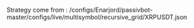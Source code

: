 Strategy come from : /configs/Enarjord/passivbot-master/configs/live/multisymbol/recursive_grid/XRPUSDT.json